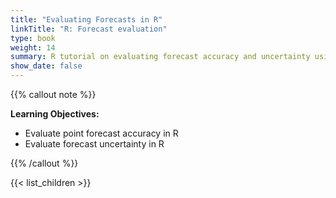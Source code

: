 ```yaml
---
title: "Evaluating Forecasts in R"
linkTitle: "R: Forecast evaluation"
type: book
weight: 14
summary: R tutorial on evaluating forecast accuracy and uncertainty using the forecast package
show_date: false
---
```


{{% callout note %}}

**Learning Objectives:**
* Evaluate point forecast accuracy in R
* Evaluate forecast uncertainty in R

{{% /callout %}}

{{< list_children >}}
